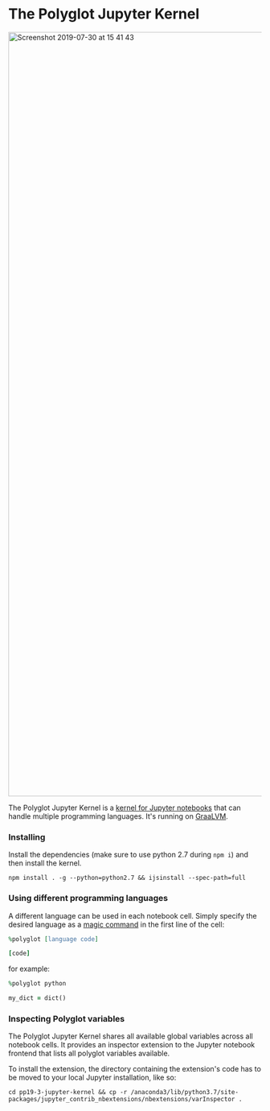 # The Polyglot Jupyter Kernel
<img width="1519" alt="Screenshot 2019-07-30 at 15 41 43" src="https://user-images.githubusercontent.com/9486619/62134314-8d076000-b2e0-11e9-950e-b773f41ac085.png">


The Polyglot Jupyter Kernel is a [kernel for Jupyter notebooks](https://jupyter.readthedocs.io/en/latest/projects/kernels.html) that can handle multiple programming languages. It's running on [GraaLVM](https://www.graalvm.org/).

### Installing

Install the dependencies (make sure to use python 2.7 during `npm i`) and then install the kernel.

```
npm install . -g --python=python2.7 && ijsinstall --spec-path=full
```

### Using different programming languages

A different language can be used in each notebook cell. Simply specify the desired language as a [magic command](https://ipython.readthedocs.io/en/stable/interactive/magics.html) in the first line of the cell:

```ruby
%polyglot [language code]

[code]
```

for example:

```ruby
%polyglot python

my_dict = dict()
```

### Inspecting Polyglot variables

The Polyglot Jupyter Kernel shares all available global variables across all notebook cells. It provides an inspector extension to the Jupyter notebook frontend that lists all polyglot variables available.

To install the extension, the directory containing the extension's code has to be moved to your local Jupyter installation, like so:

```
cd pp19-3-jupyter-kernel && cp -r /anaconda3/lib/python3.7/site-packages/jupyter_contrib_nbextensions/nbextensions/varInspector .
```
